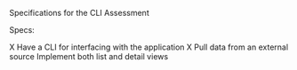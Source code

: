 Specifications for the CLI Assessment

Specs:

  X Have a CLI for interfacing with the application
  X Pull data from an external source
 Implement both list and detail views
